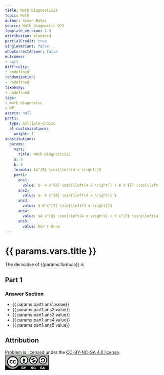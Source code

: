 ```yaml
---
title: Math Diagnostic23
topic: Math
author: Simon Bates
source: Math Diagnostic Q23
template_version: 1.3
attribution: standard
partialCredit: true
singleVariant: false
showCorrectAnswer: false
outcomes:
- null
difficulty:
- undefined
randomization:
- undefined
taxonomy:
- undefined
tags:
- math_diagnostic
- MP
assets: null
part1:
  type: multiple-choice
  pl-customizations:
    weight: 1
substitutions:
  params:
    vars:
      title: Math Diagnostic23
    a: 8
    b: 4
    formula: $x^{8} \cos{\left(4 x \right)}$
    part1:
      ans1:
        value: $- 4 x^{8} \sin{\left(4 x \right)} + 8 x^{7} \cos{\left(4 x \right)}$
      ans2:
        value: $- 4 x^{8} \sin{\left(4 x \right)} $
      ans3:
        value: $ 8 x^{7} \sin{\left(4 x \right)}$
      ans4:
        value: $4 x^{8} \cos{\left(4 x \right)} + 8 x^{7} \sin{\left(4 x \right)}$
      ans5:
        value: Don't Know
---
```

# {{ params.vars.title }}
The derivative of {{params.formula}} is

## Part 1

### Answer Section

- {{ params.part1.ans1.value}}
- {{ params.part1.ans2.value}}
- {{ params.part1.ans3.value}}
- {{ params.part1.ans4.value}}
- {{ params.part1.ans5.value}}

## Attribution

Problem is licensed under the [CC-BY-NC-SA 4.0 license](https://creativecommons.org/licenses/by-nc-sa/4.0/).<br> ![The Creative Commons 4.0 license requiring attribution-BY, non-commercial-NC, and share-alike-SA license.](https://raw.githubusercontent.com/firasm/bits/master/by-nc-sa.png)